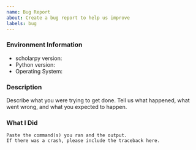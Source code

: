 ```yaml
---
name: Bug Report
about: Create a bug report to help us improve
labels: bug
---
```


<!-- Please search existing issues to avoid creating duplicates. -->

### Environment Information

-   scholarpy version:
-   Python version:
-   Operating System:

### Description

Describe what you were trying to get done.
Tell us what happened, what went wrong, and what you expected to happen.

### What I Did

```
Paste the command(s) you ran and the output.
If there was a crash, please include the traceback here.
```
